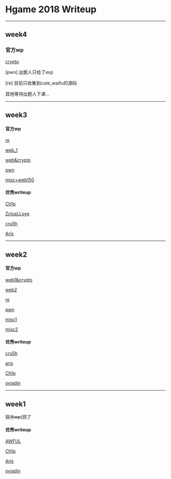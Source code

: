 # Hgame 2018 Writeup

---

## week4

### 官方wp

[crypto](./week4/official_wp/week4-crypto.pdf)

[pwn] 出题人只给了exp

[re] 目前只收集到cute_waifu的源码

其他等待出题人下课...

---

## week3

#### 官方wp

[re](./week3/official_wp/Week3_Rev_公式Writeup.pdf)

[web_1](./week3/official_wp/week3_wp(fantasyqt).pdf)

[web&crypto](https://github.com/awedxz/hgame2018-/blob/master/WEEK3/week3.pdf)

[pwn](./week3/official_wp/PWN_WEEK3_WP_Official_Release.pdf)

[misc+web150](./week3/official_wp/week3_misc_wp+web150.md)

#### 优秀writeup

[Ch1p](./week3/week3_Ch1p.pdf)

[ZclusLLoye](./week3/week3_ZclusLLoye.pdf)

[cru5h](./week3/cru5h_week3.pdf)

[Aris](./week3/week3-Aris.pdf)

---

## week2

#### 官方wp

[web1&crypto](./week2/official_wp/WEEK2_Crypto&&部分WEBwp.pdf)

[web2](./week2/official_wp/week2_web_wp.pdf)

[re](./week2/official_wp/Week2_Rev_公式Writeup.pdf)

[pwn](./week2/official_wp/HGAME2018_WEEK2_PWN_WP.pdf)

[misc1](./week2/official_wp/week2-misc_部分wp.md)

[misc2](./week2/official_wp/week2_misc3-4_wp.pdf)

#### 优秀writeup

[cru5h](./week2/cru5h_week2.pdf)

[aris](./week2/week2-Aris.pdf)

[Ch1p](./week2/week2_Ch1p.pdf)

[oyiadin](./week2/week2_oyiadin.pdf)

---

## week1

~~官方wp~~(鸽了

#### 优秀writeup

[AWFUL](./week1/AWFUL_Week1.pdf)

[Ch1p](./week1/Ch1p_week1.pdf)

[Aris](./week1/week1-Aris.pdf)

[oyiadin](./week1/oyiadin_week1.pdf)
